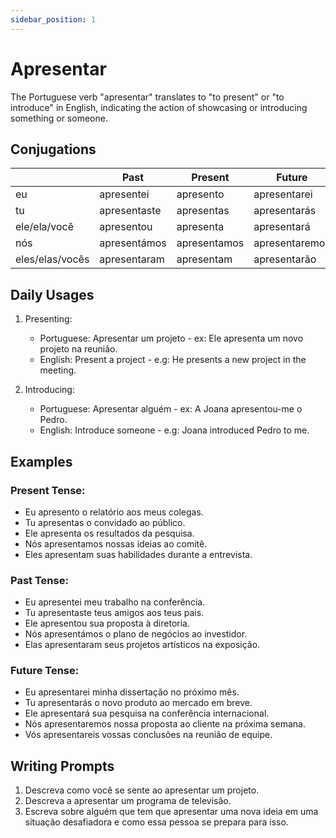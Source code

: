```yaml
---
sidebar_position: 1
---
```


# Apresentar

The Portuguese verb "apresentar" translates to "to present" or "to introduce" in English, indicating the action of showcasing or introducing something or someone.

## Conjugations

|                 | Past         | Present      | Future         |
| --------------- | ------------ | ------------ | -------------- |
| eu              | apresentei   | apresento    | apresentarei   |
| tu              | apresentaste | apresentas   | apresentarás   |
| ele/ela/você    | apresentou   | apresenta    | apresentará    |
| nós             | apresentámos | apresentamos | apresentaremos |
| eles/elas/vocês | apresentaram | apresentam   | apresentarão   |

## Daily Usages

1. Presenting:

   - Portuguese: Apresentar um projeto - ex: Ele apresenta um novo projeto na reunião.
   - English: Present a project - e.g: He presents a new project in the meeting.

2. Introducing:

   - Portuguese: Apresentar alguém - ex: A Joana apresentou-me o Pedro.
   - English: Introduce someone - e.g: Joana introduced Pedro to me.

## Examples

### Present Tense:

- Eu apresento o relatório aos meus colegas.
- Tu apresentas o convidado ao público.
- Ele apresenta os resultados da pesquisa.
- Nós apresentamos nossas ideias ao comitê.
- Eles apresentam suas habilidades durante a entrevista.

### Past Tense:

- Eu apresentei meu trabalho na conferência.
- Tu apresentaste teus amigos aos teus pais.
- Ele apresentou sua proposta à diretoria.
- Nós apresentámos o plano de negócios ao investidor.
- Elas apresentaram seus projetos artísticos na exposição.

### Future Tense:

- Eu apresentarei minha dissertação no próximo mês.
- Tu apresentarás o novo produto ao mercado em breve.
- Ele apresentará sua pesquisa na conferência internacional.
- Nós apresentaremos nossa proposta ao cliente na próxima semana.
- Vós apresentareis vossas conclusões na reunião de equipe.

## Writing Prompts

1. Descreva como você se sente ao apresentar um projeto.
2. Descreva a apresentar um programa de televisão.
3. Escreva sobre alguém que tem que apresentar uma nova ideia em uma situação desafiadora e como essa pessoa se prepara para isso.
